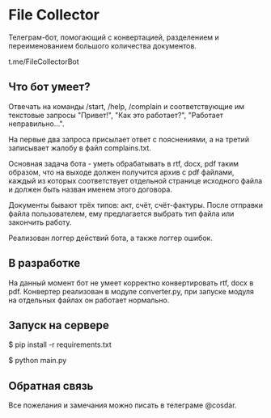 # File Collector
 Телеграм-бот, помогающий с конвертацией, разделением и переименованием большого количества документов.
 
 t.me/FileCollectorBot
## Что бот умеет?
Отвечать на команды /start, /help, /complain и соответствующие им текстовые запросы "Привет!", "Как это работает?", "Работает неправильно...".

На первые два запроса присылает ответ с пояснениями, а на третий записывает жалобу в файл complains.txt.

Основная задача бота - уметь обрабатывать в rtf, docx, pdf таким образом, что на выходе должен получится архив с pdf файлами, каждый из которых соответствует отдельной странице исходного файла и должен быть назван именем этого договора.

Документы бывают трёх типов: акт, счёт, счёт-фактуры. После отправки файла пользователем, ему предлагается выбрать тип файла или закончить работу.

Реализован логгер действий бота, а также логгер ошибок.
## В разработке
На данный момент бот не умеет корректно конвертировать rtf, docx в pdf. Конвертер реализован в модуле converter.py, при запуске модуля на отдельных файлах он работает нормально.
## Запуск на сервере
$ pip install -r requirements.txt

$ python main.py
## Обратная связь
Все пожелания и замечания можно писать в телеграме @cosdar.